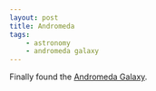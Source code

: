 ```yaml
---
layout: post
title: Andromeda
tags:
    - astronomy
    - andromeda galaxy
---
```


Finally found the [Andromeda Galaxy](https://en.wikipedia.org/wiki/Andromeda_Galaxy).
<amp-img width="1200" height="800" layout="responsive" src="{{site.post_images}}/2015-07-21-andromeda.png"></amp-img>